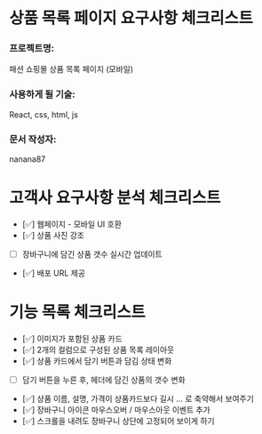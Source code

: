 # 상품 목록 페이지 요구사항 체크리스트

### 프로젝트명: 
패션 쇼핑몰 상품 목록 페이지 (모바일)

### 사용하게 될 기술: 
React, css, html, js

### 문서 작성자:
nanana87


# 고객사 요구사항 분석 체크리스트
- [✅] 웹페이지 - 모바일 UI 호환
- [✅] 상품 사진 강조
- [ ] 장바구니에 담긴 상품 갯수 실시간 업데이트
- [✅] 배포 URL 제공

# 기능 목록 체크리스트
- [✅] 이미지가 포함된 상품 카드
- [✅] 2개의 컬럼으로 구성된 상품 목록 레이아웃
- [✅] 상품 카드에서 담기 버튼과 담김 상태 변화
- [ ] 담기 버튼을 누른 후, 헤더에 담긴 상품의 갯수 변화
- [✅] 상품 이름, 설명, 가격이 상품카드보다 길시 ... 로 축약해서 보여주기
- [✅] 장바구니 아이콘 마우스오버 / 마우스아웃 이벤트 추가
- [✅] 스크롤을 내려도 장바구니 상단에 고정되어 보이게 하기
